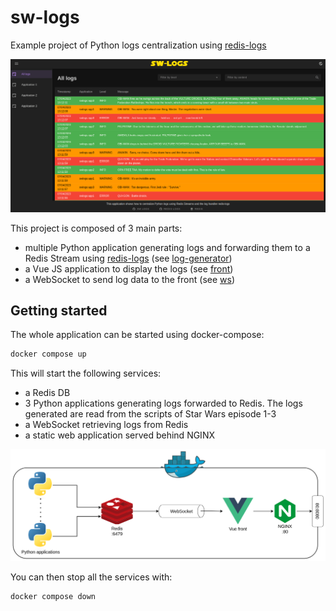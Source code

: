 # sw-logs

Example project of Python logs centralization using [redis-logs](https://github.com/Iglesys347/redis-log-handler)

![Example gif](doc/imgs/sw-logs.gif)

This project is composed of 3 main parts:

- multiple Python application generating logs and forwarding them to a Redis Stream using [redis-logs](https://github.com/Iglesys347/redis-log-handler) (see [log-generator](./log-generator/))
- a Vue JS application to display the logs (see [front](./front/))
- a WebSocket to send log data to the front (see [ws](./ws/))

## Getting started

The whole application can be started using docker-compose:

```bash
docker compose up
```

This will start the following services:

- a Redis DB
- 3 Python applications generating logs forwarded to Redis. The logs generated are read from the scripts of Star Wars episode 1-3
- a WebSocket retrieving logs from Redis
- a static web application served behind NGINX

![sw-logs archi](doc/imgs/sw-logs-archi.png)

You can then stop all the services with:

```bash
docker compose down
```
